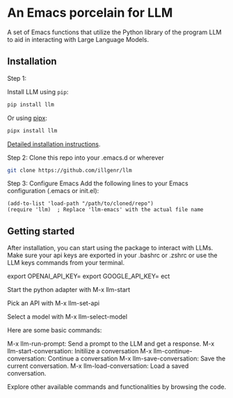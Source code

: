 # An Emacs porcelain for LLM 

A set of Emacs functions that utilize the Python library of the program LLM to aid in interacting with Large Language Models.

## Installation

Step 1: 

Install LLM using `pip`:
```bash
pip install llm
```
Or using [pipx](https://pipxproject.github.io/pipx/):
```bash
pipx install llm
```
[Detailed installation instructions](https://llm.datasette.io/en/stable/setup.html).

Step 2:
Clone this repo into your .emacs.d or wherever

```bash
git clone https://github.com/illgenr/llm
```

Step 3: Configure Emacs
Add the following lines to your Emacs configuration (.emacs or init.el):
```emacs lisp
(add-to-list 'load-path "/path/to/cloned/repo")
(require 'llm)  ; Replace 'llm-emacs' with the actual file name
```

## Getting started
After installation, you can start using the package to interact with LLMs.
Make sure your api keys are exported in your .bashrc or .zshrc or use the LLM keys commands from your terminal.

export OPENAI_API_KEY=
export GOOGLE_API_KEY=
ect

Start the python adapter with
M-x llm-start

Pick an API with
M-x llm-set-api

Select a model with
M-x llm-select-model

Here are some basic commands:

M-x llm-run-prompt: Send a prompt to the LLM and get a response.
M-x llm-start-conversation: Initilize a conversation
M-x llm-continue-conversation: Continue a conversation
M-x llm-save-conversation: Save the current conversation.
M-x llm-load-conversation: Load a saved conversation.

Explore other available commands and functionalities by browsing the code.
